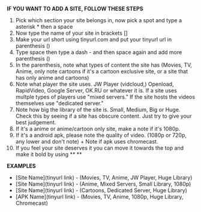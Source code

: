**IF YOU WANT TO ADD A SITE, FOLLOW THESE STEPS**

1. Pick which section your site belongs in, now pick a spot and type a asterisk * then a space
2. Now type the name of your site in brackets []
3. Make your url short using tinyurl.com and put your tinyurl url in parenthesis ()
4. Type space then type a dash - and then space again and add more parenthesis ()
5. In the parenthesis, note what types of content the site has (Movies, TV, Anime, only note cartoons if it's a cartoon exclusive site, or a site that has only anime and cartoons) 
6. Note what player the site uses. JW Player (vidcloud,) Openload, RapidVideo, Google Server, OK.RU or whatever it is. If a site uses multple types of players use "mixed servers." If the site hosts the videos themselves use "dedicated server." 
7. Note how big the library of the site is. Small, Medium, Big or Huge. Check this by seeing if a site has obscure content. Just try to give your best judgement. 
8. If it's a anime or anime/cartoon only site, make a note if it's 1080p.
9. If it's a android apk, please note the quality of video. (1080p or 720p, any lower and don't note) + Note if apk uses chromecast.
10. If you feel your site deserves it you can move it towards the top and make it bold by using ** **

**EXAMPLES**

* [Site Name](tinyurl link) - (Movies, TV, Anime, JW Player, Huge Library)
* [Site Name](tinyurl link) - (Anime, Mixed Servers, Small Library, 1080p)
* [Site Name](tinyurl link) - (Cartoons, Dedicated Server, Huge Library)
* [APK Name](tinyurl link) - (Movies, TV, Anime, 1080p, Huge Library, Chromecast)






